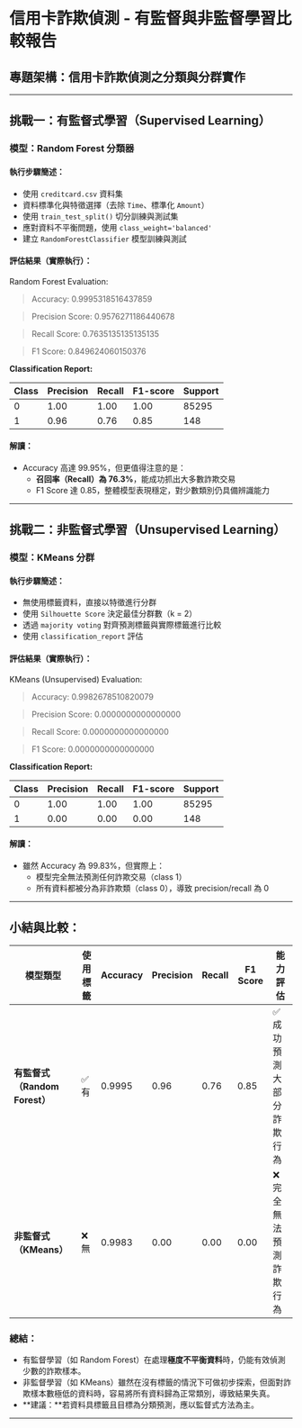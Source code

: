 # 信用卡詐欺偵測 - 有監督與非監督學習比較報告

## 專題架構：信用卡詐欺偵測之分類與分群實作  

---

## 挑戰一：有監督式學習（Supervised Learning）

### 模型：Random Forest 分類器

#### 執行步驟簡述：
- 使用 `creditcard.csv` 資料集
- 資料標準化與特徵選擇（去除 `Time`、標準化 `Amount`）
- 使用 `train_test_split()` 切分訓練與測試集
- 應對資料不平衡問題，使用 `class_weight='balanced'`
- 建立 `RandomForestClassifier` 模型訓練與測試

#### 評估結果（實際執行）：
Random Forest Evaluation:

>Accuracy: 0.9995318516437859

>Precision Score: 0.9576271186440678

>Recall Score: 0.7635135135135135

>F1 Score: 0.849624060150376

**Classification Report:**

| Class | Precision | Recall | F1-score | Support |
|-------|-----------|--------|----------|---------|
| 0     | 1.00      | 1.00   | 1.00     | 85295   |
| 1     | 0.96      | 0.76   | 0.85     | 148     |

#### 解讀：
- Accuracy 高達 99.95%，但更值得注意的是：
  - **召回率（Recall）為 76.3%**，能成功抓出大多數詐欺交易
  - F1 Score 達 0.85，整體模型表現穩定，對少數類別仍具備辨識能力

---

## 挑戰二：非監督式學習（Unsupervised Learning）

### 模型：KMeans 分群

#### 執行步驟簡述：
- 無使用標籤資料，直接以特徵進行分群
- 使用 `Silhouette Score` 決定最佳分群數（k = 2）
- 透過 `majority voting` 對齊預測標籤與實際標籤進行比較
- 使用 `classification_report` 評估

#### 評估結果（實際執行）：
KMeans (Unsupervised) Evaluation:

>Accuracy: 0.9982678510820079

>Precision Score: 0.0000000000000000

>Recall Score: 0.0000000000000000

>F1 Score: 0.0000000000000000

**Classification Report:**

| Class | Precision | Recall | F1-score | Support |
|-------|-----------|--------|----------|---------|
| 0     | 1.00      | 1.00   | 1.00     | 85295   |
| 1     | 0.00      | 0.00   | 0.00     | 148     |

#### 解讀：
- 雖然 Accuracy 為 99.83%，但實際上：
  - 模型完全無法預測任何詐欺交易（class 1）
  - 所有資料都被分為非詐欺類（class 0），導致 precision/recall 為 0

---

## 小結與比較：

| 模型類型             | 使用標籤 | Accuracy | Precision | Recall | F1 Score | 能力評估                    |
|----------------------|-----------|----------|-----------|--------|----------|-----------------------------|
| **有監督式（Random Forest）** | ✅ 有     | 0.9995   | 0.96      | 0.76   | 0.85     | ✅ 成功預測大部分詐欺行為     |
| **非監督式（KMeans）**         | ❌ 無     | 0.9983   | 0.00      | 0.00   | 0.00     | ❌ 完全無法預測詐欺行為       |

### 總結：
- 有監督學習（如 Random Forest）在處理**極度不平衡資料**時，仍能有效偵測少數的詐欺樣本。
- 非監督學習（如 KMeans）雖然在沒有標籤的情況下可做初步探索，但面對詐欺樣本數極低的資料時，容易將所有資料歸為正常類別，導致結果失真。
- **建議：**若資料具標籤且目標為分類預測，應以監督式方法為主。

---

